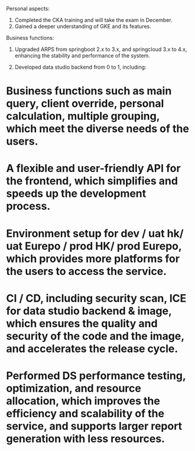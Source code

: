 Personal aspects:

1. Completed the CKA training and will take the exam in December.
2. Gained a deeper understanding of GKE and its features.

Business functions:

1. Upgraded ARPS from springboot 2.x to 3.x, and springcloud 3.x to 4.x, enhancing the stability and performance of the system.

2. Developed data studio backend from 0 to 1, including:
# Business functions such as main query, client override, personal calculation, multiple grouping, which meet the diverse needs of the users.
# A flexible and user-friendly API for the frontend, which simplifies and speeds up the development process.
# Environment setup for dev / uat hk/ uat Eurepo / prod HK/ prod Eurepo, which provides more platforms for the users to access the service.
# CI / CD, including security scan, ICE for data studio backend & image, which ensures the quality and security of the code and the image, and accelerates the release cycle.
# Performed DS performance testing, optimization, and resource allocation, which improves the efficiency and scalability of the service, and supports larger report generation with less resources.
